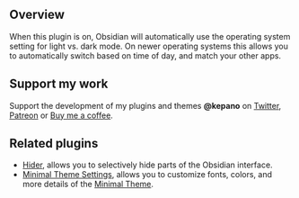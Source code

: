 ## Overview

When this plugin is on, Obsidian will automatically use the operating system setting for light vs. dark mode. On newer operating systems this allows you to automatically switch based on time of day, and match your other apps.

## Support my work

Support the development of my plugins and themes **@kepano** on [Twitter](https://www.twitter.com/kepano), [Patreon](https://www.patreon.com/kepano) or [Buy me a coffee](https://www.buymeacoffee.com/kepano).

## Related plugins

- [Hider](https://github.com/kepano/obsidian-hider), allows you to selectively hide parts of the Obsidian interface.
- [Minimal Theme Settings](https://github.com/kepano/obsidian-minimal-settings), allows you to customize fonts, colors, and more details of the [Minimal Theme](https://github.com/kepano/obsidian-minimal).
